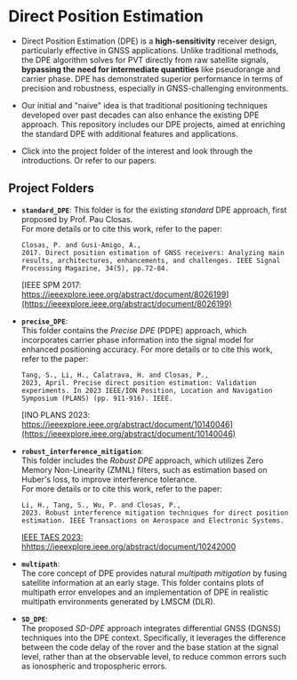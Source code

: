# Direct Position Estimation

- Direct Position Estimation (DPE) is a **high-sensitivity** receiver design, particularly effective in GNSS applications. Unlike traditional methods, the DPE algorithm solves for PVT directly from raw satellite signals, **bypassing the need for intermediate quantities** like pseudorange and carrier phase. DPE has demonstrated superior performance in terms of precision and robustness, especially in GNSS-challenging environments.

- Our initial and "naive" idea is that traditional positioning techniques developed over past decades can also enhance the existing DPE approach. This repository includes our DPE projects, aimed at enriching the standard DPE with additional features and applications.

- Click into the project folder of the interest and look through the introductions. Or refer to our papers.

## Project Folders

- **`standard_DPE`**: 
  This folder is for the existing *standard* DPE approach, first proposed by Prof. Pau Closas.  
  For more details or to cite this work, refer to the paper:  
     ```
     Closas, P. and Gusi-Amigo, A.,
     2017. Direct position estimation of GNSS receivers: Analyzing main results, architectures, enhancements, and challenges. IEEE Signal Processing Magazine, 34(5), pp.72-84.
     ```
     [IEEE SPM 2017: https://ieeexplore.ieee.org/abstract/document/8026199](https://ieeexplore.ieee.org/abstract/document/8026199)

- **`precise_DPE`**:  
  This folder contains the *Precise DPE* (PDPE) approach, which incorporates carrier phase information into the signal model for enhanced positioning accuracy.
  For more details or to cite this work, refer to the paper:  
     ```
     Tang, S., Li, H., Calatrava, H. and Closas, P.,
     2023, April. Precise direct position estimation: Validation experiments. In 2023 IEEE/ION Position, Location and Navigation Symposium (PLANS) (pp. 911-916). IEEE.
     ```
     [INO PLANS 2023: https://ieeexplore.ieee.org/abstract/document/10140046](https://ieeexplore.ieee.org/abstract/document/10140046)

- **`robust_interference_mitigation`**:  
  This folder includes the *Robust DPE* approach, which utilizes Zero Memory Non-Linearity (ZMNL) filters, such as estimation based on Huber's loss, to improve interference tolerance.  
  For more details or to cite this work, refer to the paper:  
     ```
     Li, H., Tang, S., Wu, P. and Closas, P.,
     2023. Robust interference mitigation techniques for direct position estimation. IEEE Transactions on Aerospace and Electronic Systems.
     ```
     [IEEE TAES 2023: hhttps://ieeexplore.ieee.org/abstract/document/10242000](https://ieeexplore.ieee.org/abstract/document/10242000)

- **`multipath`**:  
  The core concept of DPE provides natural *multipath mitigation* by fusing satellite information at an early stage. This folder contains plots of multipath error envelopes and an implementation of DPE in realistic multipath environments generated by LMSCM (DLR).

- **`SD_DPE`**:  
  The proposed *SD-DPE* approach integrates differential GNSS (DGNSS) techniques into the DPE context. Specifically, it leverages the difference between the code delay of the rover and the base station at the signal level, rather than at the observable level, to reduce common errors such as ionospheric and tropospheric errors.
